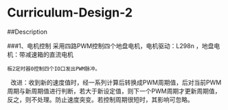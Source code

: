 # Curriculum-Design-2

##Description

###1、电机控制
    采用四路PWM控制四个地盘电机，电机驱动：L298n ，地盘电机：带减速箱的直流电机

    板2定时器0控制四个IO口发出PWM脉冲。
       
    改进：收到新的速度值时，经一系列计算后转换成PWM周期值，后对当前PWM周期与新周期值进行判断，若大于新设定值，则下一个PWM周期才更新周期值，反之，则不处理。防止速度突变。若控制周期很短时，其影响可忽略。
